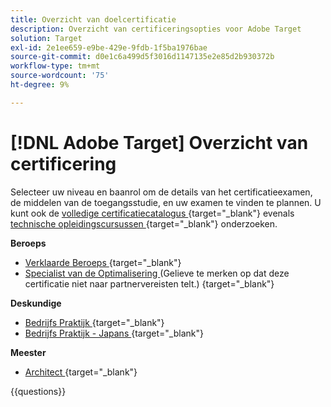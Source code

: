 ```yaml
---
title: Overzicht van doelcertificatie
description: Overzicht van certificeringsopties voor Adobe Target
solution: Target
exl-id: 2e1ee659-e9be-429e-9fdb-1f5ba1976bae
source-git-commit: d0e1c6a499d5f3016d1147135e2e85d2b930372b
workflow-type: tm+mt
source-wordcount: '75'
ht-degree: 9%

---
```


# [!DNL Adobe Target] Overzicht van certificering

Selecteer uw niveau en baanrol om de details van het certificatieexamen, de middelen van de toegangsstudie, en uw examen te vinden te plannen. U kunt ook de [ volledige certificatiecatalogus ](https://certification.adobe.com/certifications){target="_blank"} evenals [ technische opleidingscursussen ](https://certification.adobe.com/courses/?/courses){target="_blank"} onderzoeken.

**Beroeps**

* [ Verklaarde Beroeps ](https://certification.adobe.com/certification/target-business-practitioner-professional){target="_blank"} <!--AD0-E408-->
* [ Specialist van de Optimalisering ](https://certification.adobe.com/certification/optimization-specialist-professional) (Gelieve te merken op dat deze certificatie niet naar partnervereisten telt.)
  {target="_blank"} <!--AD0-E410-->

**Deskundige**

* [ Bedrijfs Praktijk ](https://certification.adobe.com/certification/target-business-practitioner-expert){target="_blank"} <!--AD0-E406-->
* [ Bedrijfs Praktijk - Japans ](https://certification.adobe.com/certification/target-business-practitioner-expert){target="_blank"} <!--AD0-E406-J-->

**Meester**

* [ Architect ](https://certification.adobe.com/certification/target-architect-master){target="_blank"} <!--AD0-E409-->

{{questions}}

